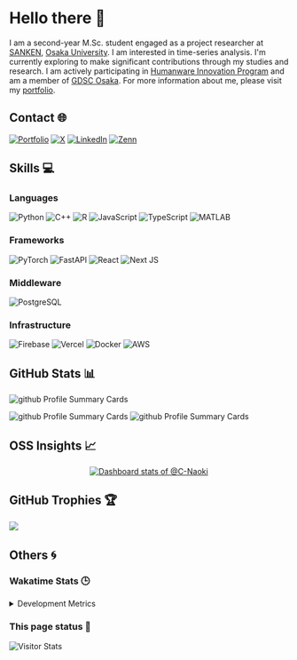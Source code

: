 # Hello there 👋
I am a second-year M.Sc. student engaged as a project researcher at <a href="https://www.sanken.osaka-u.ac.jp/en/" target="_blank">SANKEN</a>, <a href="https://www.sanken.osaka-u.ac.jp/en/" target="_blank">Osaka University</a>. I am interested in time-series analysis. I'm currently exploring to make significant contributions through my studies and research. I am actively participating in <a href="https://www.humanware.osaka-u.ac.jp/en/" target="_blank">Humanware Innovation Program</a> and am a member of <a href="https://gdsc-osaka.jp/" target="_blank">GDSC Osaka</a>. For more information about me, please visit my <a href="https://c-naoki.vercel.app/" target="_blank">portfolio</a>.

## Contact 🌐
[![Portfolio](https://img.shields.io/badge/Portfolio-027B58?logo=CentOS)](https://c-naoki.vercel.app/)
[![X](https://img.shields.io/badge/X-black?logo=X)](https://X.com/C__Naoki)
[![LinkedIn](https://img.shields.io/badge/LinkedIn-%230A66C2.svg?logo=LinkedIn&logoColor=white)](https://www.linkedin.com/in/naoki-chihara-0a35a827a/)
[![Zenn](https://img.shields.io/badge/Zenn-3ea8ff.svg?logo=Zenn&logoColor=white)](https://zenn.dev/naoki0103)

## Skills 💻
### Languages
![Python](https://img.shields.io/badge/Python-3776AB?style=for-the-badge&logo=python&logoColor=white)
![C++](https://img.shields.io/badge/C++-00599C?style=for-the-badge&logo=c%2B%2B&logoColor=white)
![R](https://img.shields.io/badge/R-276DC3?style=for-the-badge&logo=r&logoColor=white)
![JavaScript](https://img.shields.io/badge/JavaScript-F7DF1E?style=for-the-badge&logo=javascript&logoColor=black)
![TypeScript](https://img.shields.io/badge/TypeScript-3178C6?style=for-the-badge&logo=typescript&logoColor=white)
![MATLAB](https://img.shields.io/badge/MATLAB-e16737?style=for-the-badge&logo=matlab&logoColor=white)

### Frameworks
![PyTorch](https://img.shields.io/badge/PyTorch-%23EE4C2C.svg?style=for-the-badge&logo=PyTorch&logoColor=white)
![FastAPI](https://img.shields.io/badge/FastAPI-005571?style=for-the-badge&logo=fastapi)
![React](https://img.shields.io/badge/React-20232A?style=for-the-badge&logo=react&logoColor=61DAFB)
![Next JS](https://img.shields.io/badge/Next.js-000000?style=for-the-badge&logo=next.js&logoColor=white)

### Middleware
![PostgreSQL](https://img.shields.io/badge/PostgreSQL-316192?style=for-the-badge&logo=postgresql&logoColor=white)

### Infrastructure
![Firebase](https://img.shields.io/badge/Firebase-FFCA28?style=for-the-badge&logo=firebase&logoColor=black)
![Vercel](https://img.shields.io/badge/Vercel-000000?style=for-the-badge&logo=vercel&logoColor=white)
![Docker](https://img.shields.io/badge/Docker-2496ED?style=for-the-badge&logo=docker&logoColor=white)
![AWS](https://img.shields.io/badge/AWS-232F3E?style=for-the-badge&logo=amazonaws&logoColor=white)


## GitHub Stats 📊
<span>
  <img alt="github Profile Summary Cards" height="270" src="https://github-readme-streak-stats.herokuapp.com/?user=C-Naoki&theme=onedark" />
</span>
<p>
  <span>
    <img alt="github Profile Summary Cards" height="197.5" src="https://github-readme-stats.vercel.app/api/top-langs/?username=C-Naoki&hide=jupyter%20notebook&theme=onedark" />
  </span>
  <span>
    <img alt="github Profile Summary Cards" height="197.5" src="https://github-readme-stats.vercel.app/api?username=C-Naoki&count_private=true&show_icons=true&theme=onedark" />
  </span>
</p>

## OSS Insights 📈

<!-- Copy-paste in your Readme.md file -->

<a href="https://next.ossinsight.io/widgets/official/compose-user-dashboard-stats?user_id=74347818" target="_blank" style="display: block" align="center">
  <picture>
    <source media="(prefers-color-scheme: dark)" srcset="https://next.ossinsight.io/widgets/official/compose-user-dashboard-stats/thumbnail.png?user_id=74347818&image_size=auto&color_scheme=dark" width="685" height="auto">
    <img alt="Dashboard stats of @C-Naoki" src="https://next.ossinsight.io/widgets/official/compose-user-dashboard-stats/thumbnail.png?user_id=74347818&image_size=auto&color_scheme=light" width="685" height="auto">
  </picture>
</a>

<!-- Made with [OSS Insight](https://ossinsight.io/) -->

<!-- Copy-paste in your Readme.md file -->

<!-- <a href="https://next.ossinsight.io/widgets/official/compose-currently-working-on?activity_type=pull_requests&user_id=74347818" target="_blank" style="display: block" align="center">
  <picture>
    <source media="(prefers-color-scheme: dark)" srcset="https://next.ossinsight.io/widgets/official/compose-currently-working-on/thumbnail.png?activity_type=pull_requests&user_id=74347818&image_size=auto&color_scheme=dark" width="497.5" height="auto">
    <img alt="@C-Naoki's Recent Work - Last 28 days" src="https://next.ossinsight.io/widgets/official/compose-currently-working-on/thumbnail.png?activity_type=pull_requests&user_id=74347818&image_size=auto&color_scheme=light" width="497.5" height="auto">
  </picture>
</a> -->

<!-- Made with [OSS Insight](https://ossinsight.io/) -->

## GitHub Trophies 🏆
![](https://github-trophies.vercel.app/?username=C-Naoki&theme=onedark)

## Others 🌀

### Wakatime Stats 🕒
<details>
    <summary>Development Metrics</summary>

<!--START_SECTION:waka-->
![Code Time](http://img.shields.io/badge/Code%20Time-1%20hr%208%20mins-blue)

![Profile Views](http://img.shields.io/badge/Profile%20Views-0-blue)

**🐱 My GitHub Data**

> 📦 183.4 kB Used in GitHub's Storage
 >
> 🏆 736 Contributions in the Year 2024
 >
> 🚫 Not Opted to Hire
 >
> 📜 22 Public Repositories
 >
> 🔑 11 Private Repositories
 >
**I'm a Night 🦉**

```text
🌞 Morning                225 commits         ████░░░░░░░░░░░░░░░░░░░░░   16.83 %
🌆 Daytime                421 commits         ████████░░░░░░░░░░░░░░░░░   31.49 %
🌃 Evening                474 commits         █████████░░░░░░░░░░░░░░░░   35.45 %
🌙 Night                  217 commits         ████░░░░░░░░░░░░░░░░░░░░░   16.23 %
```
📅 **I'm Most Productive on Sunday**

```text
Monday                   172 commits         ███░░░░░░░░░░░░░░░░░░░░░░   12.86 %
Tuesday                  193 commits         ████░░░░░░░░░░░░░░░░░░░░░   14.44 %
Wednesday                187 commits         ███░░░░░░░░░░░░░░░░░░░░░░   13.99 %
Thursday                 188 commits         ████░░░░░░░░░░░░░░░░░░░░░   14.06 %
Friday                   187 commits         ███░░░░░░░░░░░░░░░░░░░░░░   13.99 %
Saturday                 188 commits         ████░░░░░░░░░░░░░░░░░░░░░   14.06 %
Sunday                   222 commits         ████░░░░░░░░░░░░░░░░░░░░░   16.60 %
```


📊 **This Week I Spent My Time On**

```text
🕑︎ Time Zone: Asia/Tokyo

💬 Programming Languages:
No Activity Tracked This Week

🔥 Editors:
No Activity Tracked This Week

🐱‍💻 Projects:
No Activity Tracked This Week

💻 Operating System:
No Activity Tracked This Week
```

**I Mostly Code in Python**

```text
Python                   12 repos            ██████████░░░░░░░░░░░░░░░   41.38 %
Jupyter Notebook         9 repos             ████████░░░░░░░░░░░░░░░░░   31.03 %
Shell                    2 repos             ██░░░░░░░░░░░░░░░░░░░░░░░   06.90 %
TypeScript               2 repos             ██░░░░░░░░░░░░░░░░░░░░░░░   06.90 %
Go                       1 repo              █░░░░░░░░░░░░░░░░░░░░░░░░   03.45 %
```



**Timeline**

![Lines of Code chart](https://raw.githubusercontent.com/C-Naoki/C-Naoki/main/assets/bar_graph.png)


 Last Updated on 03/10/2024 12:01:56 UTC
<!--END_SECTION:waka-->

</details>

### This page status 🚶

<div align="left">
    <img alt="Visitor Stats"
        src="https://widgetbite.com/stats/c-naoki"/>
</div>
